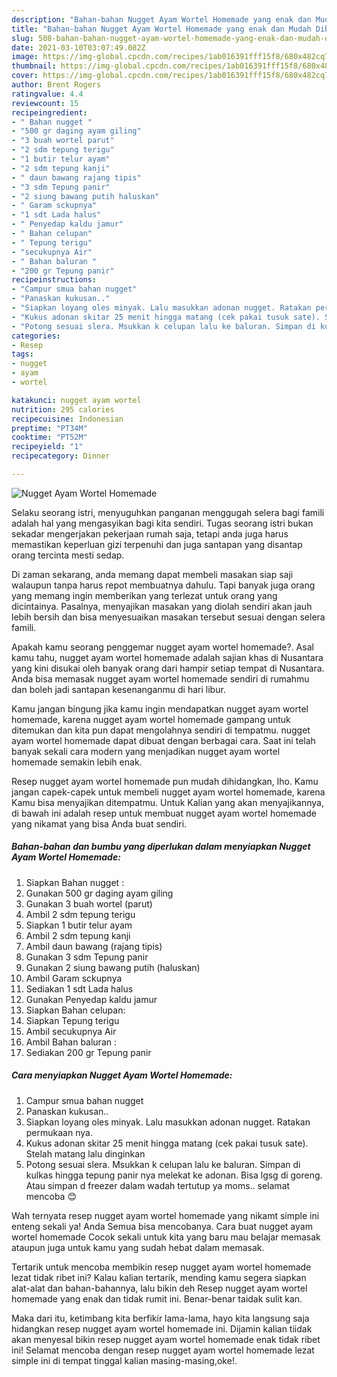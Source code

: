 ```yaml
---
description: "Bahan-bahan Nugget Ayam Wortel Homemade yang enak dan Mudah Dibuat"
title: "Bahan-bahan Nugget Ayam Wortel Homemade yang enak dan Mudah Dibuat"
slug: 508-bahan-bahan-nugget-ayam-wortel-homemade-yang-enak-dan-mudah-dibuat
date: 2021-03-10T03:07:49.082Z
image: https://img-global.cpcdn.com/recipes/1ab016391fff15f8/680x482cq70/nugget-ayam-wortel-homemade-foto-resep-utama.jpg
thumbnail: https://img-global.cpcdn.com/recipes/1ab016391fff15f8/680x482cq70/nugget-ayam-wortel-homemade-foto-resep-utama.jpg
cover: https://img-global.cpcdn.com/recipes/1ab016391fff15f8/680x482cq70/nugget-ayam-wortel-homemade-foto-resep-utama.jpg
author: Brent Rogers
ratingvalue: 4.4
reviewcount: 15
recipeingredient:
- " Bahan nugget "
- "500 gr daging ayam giling"
- "3 buah wortel parut"
- "2 sdm tepung terigu"
- "1 butir telur ayam"
- "2 sdm tepung kanji"
- " daun bawang rajang tipis"
- "3 sdm Tepung panir"
- "2 siung bawang putih haluskan"
- " Garam sckupnya"
- "1 sdt Lada halus"
- " Penyedap kaldu jamur"
- " Bahan celupan"
- " Tepung terigu"
- "secukupnya Air"
- " Bahan baluran "
- "200 gr Tepung panir"
recipeinstructions:
- "Campur smua bahan nugget"
- "Panaskan kukusan.."
- "Siapkan loyang oles minyak. Lalu masukkan adonan nugget. Ratakan permukaan nya."
- "Kukus adonan skitar 25 menit hingga matang (cek pakai tusuk sate). Stelah matang lalu dinginkan"
- "Potong sesuai slera. Msukkan k celupan lalu ke baluran. Simpan di kulkas hingga tepung panir nya melekat ke adonan. Bisa lgsg di goreng. Atau simpan d freezer dalam wadah tertutup ya moms.. selamat mencoba 😊"
categories:
- Resep
tags:
- nugget
- ayam
- wortel

katakunci: nugget ayam wortel 
nutrition: 295 calories
recipecuisine: Indonesian
preptime: "PT34M"
cooktime: "PT52M"
recipeyield: "1"
recipecategory: Dinner

---
```



![Nugget Ayam Wortel Homemade](https://img-global.cpcdn.com/recipes/1ab016391fff15f8/680x482cq70/nugget-ayam-wortel-homemade-foto-resep-utama.jpg)

Selaku seorang istri, menyuguhkan panganan menggugah selera bagi famili adalah hal yang mengasyikan bagi kita sendiri. Tugas seorang istri bukan sekadar mengerjakan pekerjaan rumah saja, tetapi anda juga harus memastikan keperluan gizi terpenuhi dan juga santapan yang disantap orang tercinta mesti sedap.

Di zaman  sekarang, anda memang dapat membeli masakan siap saji walaupun tanpa harus repot membuatnya dahulu. Tapi banyak juga orang yang memang ingin memberikan yang terlezat untuk orang yang dicintainya. Pasalnya, menyajikan masakan yang diolah sendiri akan jauh lebih bersih dan bisa menyesuaikan masakan tersebut sesuai dengan selera famili. 



Apakah kamu seorang penggemar nugget ayam wortel homemade?. Asal kamu tahu, nugget ayam wortel homemade adalah sajian khas di Nusantara yang kini disukai oleh banyak orang dari hampir setiap tempat di Nusantara. Anda bisa memasak nugget ayam wortel homemade sendiri di rumahmu dan boleh jadi santapan kesenanganmu di hari libur.

Kamu jangan bingung jika kamu ingin mendapatkan nugget ayam wortel homemade, karena nugget ayam wortel homemade gampang untuk ditemukan dan kita pun dapat mengolahnya sendiri di tempatmu. nugget ayam wortel homemade dapat dibuat dengan berbagai cara. Saat ini telah banyak sekali cara modern yang menjadikan nugget ayam wortel homemade semakin lebih enak.

Resep nugget ayam wortel homemade pun mudah dihidangkan, lho. Kamu jangan capek-capek untuk membeli nugget ayam wortel homemade, karena Kamu bisa menyajikan ditempatmu. Untuk Kalian yang akan menyajikannya, di bawah ini adalah resep untuk membuat nugget ayam wortel homemade yang nikamat yang bisa Anda buat sendiri.

<!--inarticleads1-->

##### Bahan-bahan dan bumbu yang diperlukan dalam menyiapkan Nugget Ayam Wortel Homemade:

1. Siapkan  Bahan nugget :
1. Gunakan 500 gr daging ayam giling
1. Gunakan 3 buah wortel (parut)
1. Ambil 2 sdm tepung terigu
1. Siapkan 1 butir telur ayam
1. Ambil 2 sdm tepung kanji
1. Ambil  daun bawang (rajang tipis)
1. Gunakan 3 sdm Tepung panir
1. Gunakan 2 siung bawang putih (haluskan)
1. Ambil  Garam sckupnya
1. Sediakan 1 sdt Lada halus
1. Gunakan  Penyedap kaldu jamur
1. Siapkan  Bahan celupan:
1. Siapkan  Tepung terigu
1. Ambil secukupnya Air
1. Ambil  Bahan baluran :
1. Sediakan 200 gr Tepung panir




<!--inarticleads2-->

##### Cara menyiapkan Nugget Ayam Wortel Homemade:

1. Campur smua bahan nugget
1. Panaskan kukusan..
1. Siapkan loyang oles minyak. Lalu masukkan adonan nugget. Ratakan permukaan nya.
1. Kukus adonan skitar 25 menit hingga matang (cek pakai tusuk sate). Stelah matang lalu dinginkan
1. Potong sesuai slera. Msukkan k celupan lalu ke baluran. Simpan di kulkas hingga tepung panir nya melekat ke adonan. Bisa lgsg di goreng. Atau simpan d freezer dalam wadah tertutup ya moms.. selamat mencoba 😊




Wah ternyata resep nugget ayam wortel homemade yang nikamt simple ini enteng sekali ya! Anda Semua bisa mencobanya. Cara buat nugget ayam wortel homemade Cocok sekali untuk kita yang baru mau belajar memasak ataupun juga untuk kamu yang sudah hebat dalam memasak.

Tertarik untuk mencoba membikin resep nugget ayam wortel homemade lezat tidak ribet ini? Kalau kalian tertarik, mending kamu segera siapkan alat-alat dan bahan-bahannya, lalu bikin deh Resep nugget ayam wortel homemade yang enak dan tidak rumit ini. Benar-benar taidak sulit kan. 

Maka dari itu, ketimbang kita berfikir lama-lama, hayo kita langsung saja hidangkan resep nugget ayam wortel homemade ini. Dijamin kalian tiidak akan menyesal bikin resep nugget ayam wortel homemade enak tidak ribet ini! Selamat mencoba dengan resep nugget ayam wortel homemade lezat simple ini di tempat tinggal kalian masing-masing,oke!.

